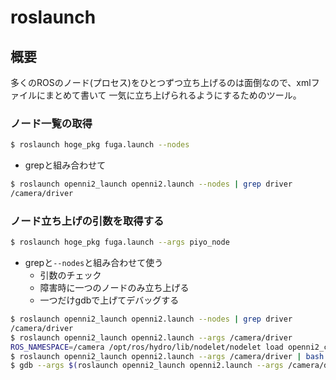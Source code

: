 roslaunch
===

概要
---
多くのROSのノード(プロセス)をひとつずつ立ち上げるのは面倒なので、xmlファイルにまとめて書いて
一気に立ち上げられるようにするためのツール。

### ノード一覧の取得
```sh
$ roslaunch hoge_pkg fuga.launch --nodes
```

* grepと組み合わせて
```sh
$ roslaunch openni2_launch openni2.launch --nodes | grep driver
/camera/driver
```

### ノード立ち上げの引数を取得する
```sh
$ roslaunch hoge_pkg fuga.launch --args piyo_node
```

* grepと`--nodes`と組み合わせて使う
  * 引数のチェック
  * 障害時に一つのノードのみ立ち上げる
  * 一つだけgdbで上げてデバッグする
```sh
$ roslaunch openni2_launch openni2.launch --nodes | grep driver
/camera/driver
$ roslaunch openni2_launch openni2.launch --args /camera/driver
ROS_NAMESPACE=/camera /opt/ros/hydro/lib/nodelet/nodelet load openni2_camera/OpenNI2DriverNodelet camera_nodelet_manager ir:=ir rgb:=rgb depth:=depth depth_registered:=depth_registered rgb/image:=rgb/image_raw depth/image:=depth_registered/image_raw __name:=driver
$ roslaunch openni2_launch openni2.launch --args /camera/driver | bash
$ gdb --args $(roslaunch openni2_launch openni2.launch --args /camera/driver)
```
